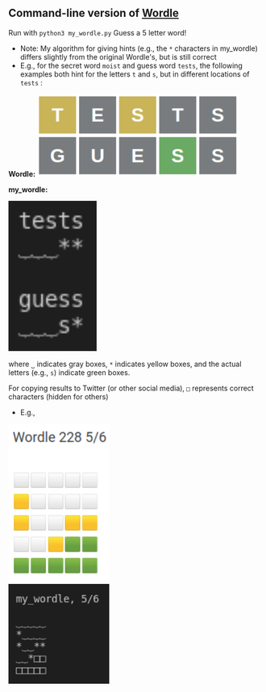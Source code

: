 ## Command-line version of [Wordle](https://www.powerlanguage.co.uk/wordle/)

Run with `python3 my_wordle.py`
Guess a 5 letter word!
* Note: My algorithm for giving hints (e.g., the `*` characters in my_wordle) differs slightly from the original Wordle's, but is still correct
* E.g., for the secret word `moist` and guess word `tests`, the following examples both hint for the letters `t` and `s`, but in different locations of `tests` :

**Wordle:**
<img src="./images/eg_wordle.png" alt="Wordle example" width="400"/>

**my_wordle:**

<img src="./images/eg_my_wordle.png" alt="my wordle example" width="175"/> &nbsp;

where `⏟` indicates gray boxes, `*` indicates yellow boxes, and the actual letters (e.g., `s`) indicate green boxes.


For copying results to Twitter (or other social media), `□` represents correct characters (hidden for others)

* E.g.,

<img src="./images/wordle_twitter.png" alt="Wordle example" width="200"/>
&emsp; &emsp; &emsp; &emsp; &emsp; &emsp; &emsp; &emsp; &emsp; &emsp; &emsp; &emsp;
<img src="./images/my_wordle_twitter.png" alt="Wordle example" width="200"/>
